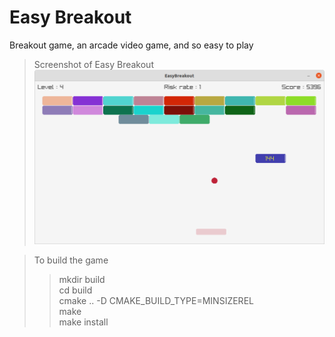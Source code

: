 # Easy Breakout
Breakout game, an arcade video game, and so easy to play

> Screenshot of Easy Breakout <br />
![alt text](https://github.com/inthelamp/EasyBreakout/blob/master/EasyBreakout.png?raw=true "Easy Breakout")

>To build the game<br />
>>mkdir build    <br />
>>cd build       <br />
>>cmake .. -D CMAKE_BUILD_TYPE=MINSIZEREL <br />
>>make <br />
>>make install
